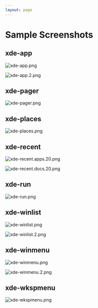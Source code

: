 ```yaml
---
layout: page
---
```

Sample Screenshots
===============

xde-app
---------------

![xde-app.png](scrot/xde-app.png)

![xde-app.2.png](scrot/xde-app.2.png)


xde-pager
---------------

![xde-pager.png](scrot/xde-pager.png)


xde-places
---------------

![xde-places.png](scrot/xde-places.png)


xde-recent
---------------

![xde-recent.apps.20.png](scrot/xde-recent.apps.20.png)

![xde-recent.docs.20.png](scrot/xde-recent.docs.20.png)


xde-run
---------------

![xde-run.png](scrot/xde-run.png)


xde-winlist
---------------

![xde-winlist.png](scrot/xde-winlist.png)

![xde-winlist.2.png](scrot/xde-winlist.2.png)


xde-winmenu
---------------

![xde-winmenu.png](scrot/xde-winmenu.png)

![xde-winmenu.2.png](scrot/xde-winmenu.2.png)


xde-wkspmenu
---------------

![xde-wkspmenu.png](scrot/xde-wkspmenu.png)

